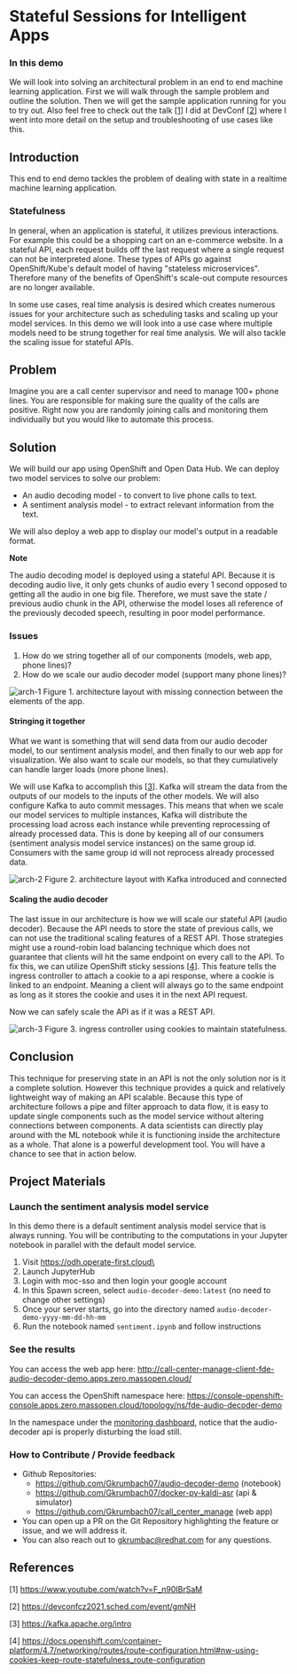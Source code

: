# Stateful Sessions for Intelligent Apps
### In this demo
We will look into solving an architectural problem in an end to end machine learning application.
First we will walk through the sample problem and outline the solution. Then we will
get the sample application running for you to try out. Also feel free to check out the talk [[1](https://www.youtube.com/watch?v=F_n90IBrSaM)] I did
at DevConf [[2](https://devconfcz2021.sched.com/event/gmNH)] where I went into more
 detail on the setup and troubleshooting of use cases like this.

## Introduction
This end to end demo tackles the problem of dealing with state in a realtime machine learning
application.
### Statefulness
In general, when an application is stateful, it utilizes previous interactions.
For example this could be a shopping cart on an e-commerce website. In a stateful API,
each request builds off the last request where a single request can not be
interpreted alone. These types of APIs go against OpenShift/Kube's default model of
having "stateless microservices". Therefore many of the benefits of OpenShift's
scale-out compute resources are no longer available.

In some use cases, real time analysis is desired which creates numerous issues for your
architecture such as scheduling tasks and scaling up your model services. In this
demo we will look into a use case where multiple models need to be strung together
for real time analysis. We will also tackle the scaling issue for stateful APIs.

## Problem
Imagine you are a call center supervisor and need to manage 100+ phone lines. You
are responsible for making sure the quality of the calls are positive. Right now
you are randomly joining calls and monitoring them individually but you would like
to automate this process.

## Solution
We will build our app using OpenShift and Open Data Hub. We can deploy two model
services to solve our problem:
- An audio decoding model - to convert to live phone calls to text.
- A sentiment analysis model - to extract relevant information from the text.

We will also deploy a web app to display our model's output in a readable
format.

**Note**

The audio decoding model is deployed using a stateful API. Because it is decoding audio live,
it only gets chunks of audio every 1 second opposed to getting all the audio in one big file.
Therefore, we must save the state / previous audio chunk in the API, otherwise the model loses all reference of
the previously decoded speech, resulting in poor model performance.

### Issues
1. How do we string together all of our components (models, web app, phone lines)?
2. How do we scale our audio decoder model (support many phone lines)?

![arch-1](https://user-images.githubusercontent.com/12587674/115573580-7d833400-a286-11eb-99d8-22429b2ebdac.png)
Figure 1. architecture layout with missing connection between the elements of the app.

#### Stringing it together
What we want is something that will send data from our audio decoder model, to our
sentiment analysis model, and then finally to our web app for visualization. We also
want to scale our models, so that they cumulatively can handle larger
loads (more phone lines).

We will use Kafka to accomplish this [[3](https://kafka.apache.org/intro)].
Kafka will stream the data from the outputs of our models to the inputs of the
other models. We will also configure Kafka to auto commit messages. This means
that when we scale our model services to multiple instances, Kafka will distribute the processing load
across each instance while preventing reprocessing of already processed data. This is done
by keeping all of our consumers (sentiment analysis model service instances) on the same group id.
Consumers with the same group id will not reprocess already processed data.

![arch-2](https://user-images.githubusercontent.com/12587674/115574054-e79bd900-a286-11eb-8162-83087f331ca5.png)
Figure 2. architecture layout with Kafka introduced and connected

#### Scaling the audio decoder
The last issue in our architecture is how we will scale our stateful API (audio decoder).
Because the API needs to store the state of previous calls, we can not use the traditional
scaling features of a REST API. Those strategies might use a round-robin load balancing
technique which does not guarantee that clients will hit the same endpoint on every
call to the API. To fix this, we can utilize OpenShift sticky sessions [[4](https://docs.openshift.com/container-platform/4.7/networking/routes/route-configuration.html#nw-using-cookies-keep-route-statefulness_route-configuration)]. This feature tells the
ingress controller to attach a cookie to a api response, where a cookie is linked
to an endpoint. Meaning a client will always go to the same endpoint as long as it
stores the cookie and uses it in the next API request.

Now we can safely scale the API as if it was a REST API.

![arch-3](https://user-images.githubusercontent.com/12587674/116575164-037d2b80-a8d4-11eb-9e3b-1b249c4fe67d.png)
Figure 3. ingress controller using cookies to maintain statefulness.

## Conclusion
This technique for preserving state in an API is not the only solution nor is it
a complete solution. However this technique provides a quick and relatively lightweight
way of making an API scalable. Because this type of architecture follows a
pipe and filter approach to data flow, it is easy to update single components such as
the model service without altering connections between components. A data scientists can directly play around with the ML notebook while it
is functioning inside the architecture as a whole. That alone is a powerful development tool.
You will have a chance to see that in action below. 

## Project Materials
### Launch the sentiment analysis model service
In this demo there is a default sentiment analysis model service that is always
running. You will be contributing to the computations in your Jupyter notebook
in parallel with the default model service.
1. Visit https://odh.operate-first.cloud\
2. Launch JupyterHub
3. Login with moc-sso and then login your google account
4. In this Spawn screen, select `audio-decoder-demo:latest` (no need to change other settings)
5. Once your server starts, go into the directory named `audio-decoder-demo-yyyy-mm-dd-hh-mm`
5. Run the notebook named `sentiment.ipynb` and follow instructions

### See the results
You can access the web app here: http://call-center-manage-client-fde-audio-decoder-demo.apps.zero.massopen.cloud/

You can access the OpenShift namespace here: https://console-openshift-console.apps.zero.massopen.cloud/topology/ns/fde-audio-decoder-demo

In the namespace under the [monitoring dashboard](https://console-openshift-console.apps.zero.massopen.cloud/dev-monitoring/ns/fde-audio-decoder-demo/?workloadName=audio-decoder&workloadType=deployment), notice that the audio-decoder api
is properly disturbing the load still.

### How to Contribute / Provide feedback
- Github Repositories:
  - https://github.com/Gkrumbach07/audio-decoder-demo (notebook)
  - https://github.com/Gkrumbach07/docker-py-kaldi-asr (api & simulator)
  - https://github.com/Gkrumbach07/call_center_manage (web app)
- You can open up a PR on the Git Repository highlighting the feature or issue, and we will address it.
- You can also reach out to gkrumbac@redhat.com for any questions.

## References
[1] https://www.youtube.com/watch?v=F_n90IBrSaM

[2] https://devconfcz2021.sched.com/event/gmNH

[3] https://kafka.apache.org/intro

[4] https://docs.openshift.com/container-platform/4.7/networking/routes/route-configuration.html#nw-using-cookies-keep-route-statefulness_route-configuration
